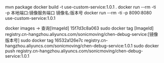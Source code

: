 mvn package
docker build -t use-custom-service:1.0.1 .
docker run --rm -ti -p 本地端口:镜像服务端口 镜像名:版本号
    docker run --rm -ti -p 8090:8080 use-custom-service:1.0.1 
    
docker images -> 查询[ImageId] 15f7d3c8a063
sudo docker tag [ImageId] registry.cn-hangzhou.aliyuncs.com/sonicmoving/chen-debug-service:[镜像版本号]
    sudo docker tag 16532a126e7c registry.cn-hangzhou.aliyuncs.com/sonicmoving/chen-debug-service:1.0.1
sudo docker push registry.cn-hangzhou.aliyuncs.com/sonicmoving/chen-debug-service:1.0.1   